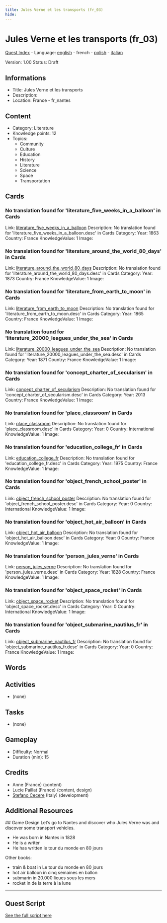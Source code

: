 ```yaml
---
title: Jules Verne et les transports (fr_03)
hide:
---
```


# Jules Verne et les transports (fr_03)
[Quest Index](./index.fr.md) - Language: [english](./fr_03.md) - french - [polish](./fr_03.pl.md) - [italian](./fr_03.it.md)

Version: 1.00
Status: Draft

## Informations

- Title: Jules Verne et les transports
- Description: 
- Location: France - fr_nantes
## Content
- Category: Literature
- Knowledge points: 12
- Topics:
  - Community
  - Culture
  - Education
  - History
  - Literature
  - Science
  - Space
  - Transportation

## Cards
### No translation found for 'literature_five_weeks_in_a_balloon' in Cards
Link: [literature_five_weeks_in_a_balloon](../cards/index.md#literature_five_weeks_in_a_balloon)
Description: No translation found for 'literature_five_weeks_in_a_balloon.desc' in Cards
Category: 
Year: 1863
Country: France
KnowledgeValue: 1
Image: 

### No translation found for 'literature_around_the_world_80_days' in Cards
Link: [literature_around_the_world_80_days](../cards/index.md#literature_around_the_world_80_days)
Description: No translation found for 'literature_around_the_world_80_days.desc' in Cards
Category: 
Year: 1873
Country: France
KnowledgeValue: 1
Image: 

### No translation found for 'literature_from_earth_to_moon' in Cards
Link: [literature_from_earth_to_moon](../cards/index.md#literature_from_earth_to_moon)
Description: No translation found for 'literature_from_earth_to_moon.desc' in Cards
Category: 
Year: 1865
Country: France
KnowledgeValue: 1
Image: 

### No translation found for 'literature_20000_leagues_under_the_sea' in Cards
Link: [literature_20000_leagues_under_the_sea](../cards/index.md#literature_20000_leagues_under_the_sea)
Description: No translation found for 'literature_20000_leagues_under_the_sea.desc' in Cards
Category: 
Year: 1871
Country: France
KnowledgeValue: 1
Image: 

### No translation found for 'concept_charter_of_secularism' in Cards
Link: [concept_charter_of_secularism](../cards/index.md#concept_charter_of_secularism)
Description: No translation found for 'concept_charter_of_secularism.desc' in Cards
Category: 
Year: 2013
Country: France
KnowledgeValue: 1
Image: 

### No translation found for 'place_classroom' in Cards
Link: [place_classroom](../cards/index.md#place_classroom)
Description: No translation found for 'place_classroom.desc' in Cards
Category: 
Year: 0
Country: International
KnowledgeValue: 1
Image: 

### No translation found for 'education_college_fr' in Cards
Link: [education_college_fr](../cards/index.md#education_college_fr)
Description: No translation found for 'education_college_fr.desc' in Cards
Category: 
Year: 1975
Country: France
KnowledgeValue: 1
Image: 

### No translation found for 'object_french_school_poster' in Cards
Link: [object_french_school_poster](../cards/index.md#object_french_school_poster)
Description: No translation found for 'object_french_school_poster.desc' in Cards
Category: 
Year: 0
Country: International
KnowledgeValue: 1
Image: 

### No translation found for 'object_hot_air_balloon' in Cards
Link: [object_hot_air_balloon](../cards/index.md#object_hot_air_balloon)
Description: No translation found for 'object_hot_air_balloon.desc' in Cards
Category: 
Year: 0
Country: France
KnowledgeValue: 1
Image: 

### No translation found for 'person_jules_verne' in Cards
Link: [person_jules_verne](../cards/index.md#person_jules_verne)
Description: No translation found for 'person_jules_verne.desc' in Cards
Category: 
Year: 1828
Country: France
KnowledgeValue: 1
Image: 

### No translation found for 'object_space_rocket' in Cards
Link: [object_space_rocket](../cards/index.md#object_space_rocket)
Description: No translation found for 'object_space_rocket.desc' in Cards
Category: 
Year: 0
Country: International
KnowledgeValue: 1
Image: 

### No translation found for 'object_submarine_nautilus_fr' in Cards
Link: [object_submarine_nautilus_fr](../cards/index.md#object_submarine_nautilus_fr)
Description: No translation found for 'object_submarine_nautilus_fr.desc' in Cards
Category: 
Year: 0
Country: France
KnowledgeValue: 1
Image: 

## Words
## Activities
- (none)

## Tasks
- (none)
## Gameplay
- Difficulty: Normal
- Duration (min): 15
## Credits
- Anne (France) (content)
- Lucie Paillat (France) (content, design)
- [Stefano Cecere](https://stefanocecere.com) (Italy) (development)

## Additional Resources

## Game Design
Let’s go to Nantes and discover who Jules Verne was and discover some transport vehicles.

- He was born in Nantes in 1828
- He is a writer 
- He has written le tour du monde en 80 jours

Other books:

- train & boat in Le tour du monde en 80 jours
- hot air balloon in cinq semaines en ballon
- submarin in 20.000 lieues sous les mers
- rocket in de la terre à la lune 


---

## Quest Script

[See the full script here](./fr_03-script.fr.md)
